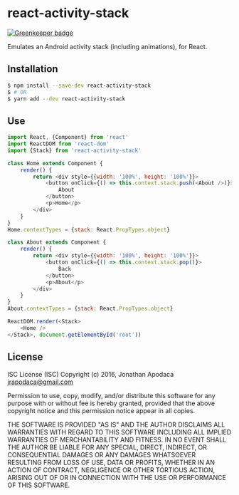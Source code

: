 # react-activity-stack

[![Greenkeeper badge](https://badges.greenkeeper.io/jrop/react-activity-stack.svg)](https://greenkeeper.io/)

Emulates an Android activity stack (including animations), for React.

## Installation

```sh
$ npm install --save-dev react-activity-stack
$ # OR
$ yarn add --dev react-activity-stack
```

## Use

```js
import React, {Component} from 'react'
import ReactDOM from 'react-dom'
import {Stack} from 'react-activity-stack'

class Home extends Component {
	render() {
		return <div style={{width: '100%', height: '100%'}}>
			<button onClick={() => this.context.stack.push(<About />)}>
				About
			</button>
			<p>Home</p>
		</div>
	}
}
Home.contextTypes = {stack: React.PropTypes.object}

class About extends Component {
	render() {
		return <div style={{width: '100%', height: '100%'}}>
			<button onClick={() => this.context.stack.pop()}>
				Back
			</button>
			<p>About</p>
		</div>
	}
}
About.contextTypes = {stack: React.PropTypes.object}

ReactDOM.render(<Stack>
	<Home />
</Stack>, document.getElementById('root'))
```

## License

ISC License (ISC)
Copyright (c) 2016, Jonathan Apodaca <jrapodaca@gmail.com>

Permission to use, copy, modify, and/or distribute this software for any purpose with or without fee is hereby granted, provided that the above copyright notice and this permission notice appear in all copies.

THE SOFTWARE IS PROVIDED "AS IS" AND THE AUTHOR DISCLAIMS ALL WARRANTIES WITH REGARD TO THIS SOFTWARE INCLUDING ALL IMPLIED WARRANTIES OF MERCHANTABILITY AND FITNESS. IN NO EVENT SHALL THE AUTHOR BE LIABLE FOR ANY SPECIAL, DIRECT, INDIRECT, OR CONSEQUENTIAL DAMAGES OR ANY DAMAGES WHATSOEVER RESULTING FROM LOSS OF USE, DATA OR PROFITS, WHETHER IN AN ACTION OF CONTRACT, NEGLIGENCE OR OTHER TORTIOUS ACTION, ARISING OUT OF OR IN CONNECTION WITH THE USE OR PERFORMANCE OF THIS SOFTWARE.
